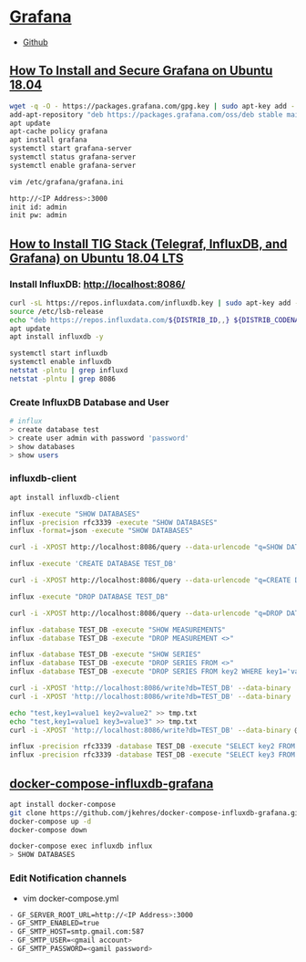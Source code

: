 ﻿# [Grafana](https://grafana.com/)

- [Github](https://github.com/grafana/grafana)

## [How To Install and Secure Grafana on Ubuntu 18.04](https://www.digitalocean.com/community/tutorials/how-to-install-and-secure-grafana-on-ubuntu-18-04)

```bash
wget -q -O - https://packages.grafana.com/gpg.key | sudo apt-key add -
add-apt-repository "deb https://packages.grafana.com/oss/deb stable main"
apt update
apt-cache policy grafana
apt install grafana
systemctl start grafana-server
systemctl status grafana-server
systemctl enable grafana-server
```

```bash
vim /etc/grafana/grafana.ini
```

```bash
http://<IP Address>:3000
init id: admin
init pw: admin
```

## [How to Install TIG Stack (Telegraf, InfluxDB, and Grafana) on Ubuntu 18.04 LTS](https://www.howtoforge.com/tutorial/how-to-install-tig-stack-telegraf-influxdb-and-grafana-on-ubuntu-1804/)

### Install InfluxDB: <http://localhost:8086/>

```bash
curl -sL https://repos.influxdata.com/influxdb.key | sudo apt-key add -
source /etc/lsb-release
echo "deb https://repos.influxdata.com/${DISTRIB_ID,,} ${DISTRIB_CODENAME} stable" | sudo tee /etc/apt/sources.list.d/influxdb.list
apt update
apt install influxdb -y

systemctl start influxdb
systemctl enable influxdb
netstat -plntu | grep influxd
netstat -plntu | grep 8086
```

### Create InfluxDB Database and User

```bash
# influx
> create database test
> create user admin with password 'password'
> show databases
> show users
```

### influxdb-client

```bash
apt install influxdb-client
```

```bash
influx -execute "SHOW DATABASES"
influx -precision rfc3339 -execute "SHOW DATABASES"
influx -format=json -execute "SHOW DATABASES"

curl -i -XPOST http://localhost:8086/query --data-urlencode "q=SHOW DATABASES"
```

```bash
influx -execute 'CREATE DATABASE TEST_DB'

curl -i -XPOST http://localhost:8086/query --data-urlencode "q=CREATE DATABASE TEST_DB"
```

```bash
influx -execute "DROP DATABASE TEST_DB"

curl -i -XPOST http://localhost:8086/query --data-urlencode "q=DROP DATABASE TEST_DB"
```

```bash
influx -database TEST_DB -execute "SHOW MEASUREMENTS"
influx -database TEST_DB -execute "DROP MEASUREMENT <>"

influx -database TEST_DB -execute "SHOW SERIES"
influx -database TEST_DB -execute "DROP SERIES FROM <>"
influx -database TEST_DB -execute "DROP SERIES FROM key2 WHERE key1='value1'"
```

```bash
curl -i -XPOST 'http://localhost:8086/write?db=TEST_DB' --data-binary 'test,key1=value1 key2=value2'
curl -i -XPOST 'http://localhost:8086/write?db=TEST_DB' --data-binary 'test,key1=value1 key3=value3'

echo "test,key1=value1 key2=value2" >> tmp.txt
echo "test,key1=value1 key3=value3" >> tmp.txt
curl -i -XPOST 'http://localhost:8086/write?db=TEST_DB' --data-binary @tmp.txt

influx -precision rfc3339 -database TEST_DB -execute "SELECT key2 FROM test WHERE key1='value1'"
influx -precision rfc3339 -database TEST_DB -execute "SELECT key3 FROM test WHERE key1='value1'"
```

## [docker-compose-influxdb-grafana](https://github.com/jkehres/docker-compose-influxdb-grafana)

```bash
apt install docker-compose
git clone https://github.com/jkehres/docker-compose-influxdb-grafana.git
docker-compose up -d
docker-compose down

docker-compose exec influxdb influx
> SHOW DATABASES
```

### Edit Notification channels

- vim docker-compose.yml

```bash
- GF_SERVER_ROOT_URL=http://<IP Address>:3000
- GF_SMTP_ENABLED=true
- GF_SMTP_HOST=smtp.gmail.com:587
- GF_SMTP_USER=<gmail account>
- GF_SMTP_PASSWORD=<gamil password>
```
